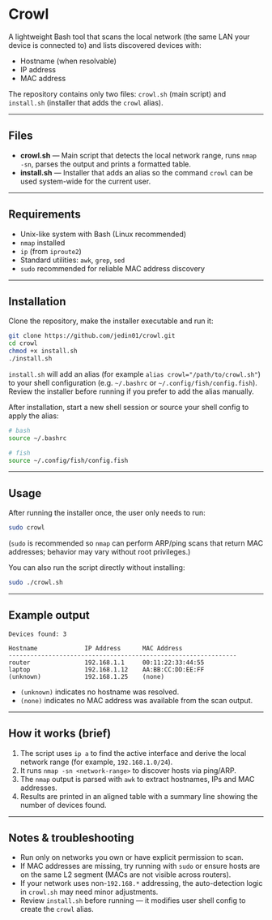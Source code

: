 # Crowl

A lightweight Bash tool that scans the local network (the same LAN your device is connected to) and lists discovered devices with:

- Hostname (when resolvable)
- IP address
- MAC address

The repository contains only two files: `crowl.sh` (main script) and `install.sh` (installer that adds the `crowl` alias).

---

## Files

- **crowl.sh** — Main script that detects the local network range, runs `nmap -sn`, parses the output and prints a formatted table.
- **install.sh** — Installer that adds an alias so the command `crowl` can be used system-wide for the current user.

---

## Requirements

- Unix-like system with Bash (Linux recommended)
- `nmap` installed
- `ip` (from `iproute2`)
- Standard utilities: `awk`, `grep`, `sed`
- `sudo` recommended for reliable MAC address discovery

---

## Installation

Clone the repository, make the installer executable and run it:

```bash
git clone https://github.com/jedin01/crowl.git
cd crowl
chmod +x install.sh
./install.sh
````

`install.sh` will add an alias (for example `alias crowl="/path/to/crowl.sh"`) to your shell configuration (e.g. `~/.bashrc` or `~/.config/fish/config.fish`). Review the installer before running if you prefer to add the alias manually.

After installation, start a new shell session or source your shell config to apply the alias:

```bash
# bash
source ~/.bashrc

# fish
source ~/.config/fish/config.fish
```

---

## Usage

After running the installer once, the user only needs to run:

```bash
sudo crowl
```

(`sudo` is recommended so `nmap` can perform ARP/ping scans that return MAC addresses; behavior may vary without root privileges.)

You can also run the script directly without installing:

```bash
sudo ./crowl.sh
```

---

## Example output

```
Devices found: 3

Hostname             IP Address      MAC Address
---------------------------------------------------------------
router               192.168.1.1     00:11:22:33:44:55
laptop               192.168.1.12    AA:BB:CC:DD:EE:FF
(unknown)            192.168.1.25    (none)
```

* `(unknown)` indicates no hostname was resolved.
* `(none)` indicates no MAC address was available from the scan output.

---

## How it works (brief)

1. The script uses `ip a` to find the active interface and derive the local network range (for example, `192.168.1.0/24`).
2. It runs `nmap -sn <network-range>` to discover hosts via ping/ARP.
3. The `nmap` output is parsed with `awk` to extract hostnames, IPs and MAC addresses.
4. Results are printed in an aligned table with a summary line showing the number of devices found.

---

## Notes & troubleshooting

* Run only on networks you own or have explicit permission to scan.
* If MAC addresses are missing, try running with `sudo` or ensure hosts are on the same L2 segment (MACs are not visible across routers).
* If your network uses non-`192.168.*` addressing, the auto-detection logic in `crowl.sh` may need minor adjustments.
* Review `install.sh` before running — it modifies user shell config to create the `crowl` alias.

